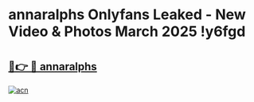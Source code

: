 # annaralphs Onlyfans Leaked - New Video & Photos March 2025 !y6fgd

# <h2><a href="https://o6d732.iuczelnia.edu.pl?title=annaralphs&ref=y6fgd">🔗👉 🔴 annaralphs</a></h2>

[![acn](https://github.com/user-attachments/assets/0f9c940e-d8b0-45ae-aac7-cd30a18b3e1c)](https://o6d732.iuczelnia.edu.pl?title=annaralphs&ref=y6fgd)

